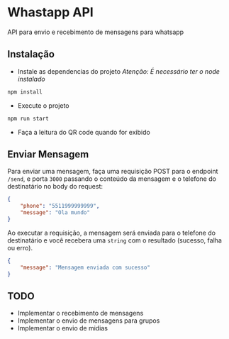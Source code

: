 # Whastapp API

API para envio e recebimento de mensagens para whatsapp

## Instalação

* Instale as dependencias do projeto
*Atenção: É necessário ter o node instalado*

```bash
npm install
```
* Execute o projeto

```bash
npm run start
```
* Faça a leitura do QR code quando for exibido

## Enviar Mensagem

Para enviar uma mensagem, faça uma requisição POST para o endpoint `/send`, e porta `3000` passando o conteúdo da mensagem e o telefone do destinatário no body do request:

```json
{
    "phone": "5511999999999",
    "message": "Ola mundo"
}
```

Ao executar a requisição, a mensagem será enviada para o telefone do destinatário e você recebera uma `string` com o resultado (sucesso, falha ou erro).

```json
{
	"message": "Mensagem enviada com sucesso"
}
```

## TODO

- Implementar o recebimento de mensagens
- Implementar o envio de mensagens para grupos
- Implementar o envio de midias